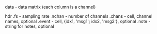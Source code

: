 data - data matrix (each column is a channel)

hdr
.fs - sampling rate
.nchan - number of channels
.chans - cell, channel names, optional
.event - cell, {idx1, 'msg1'; idx2, 'msg2'}, optional
.note - string for notes, optional